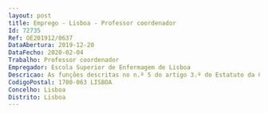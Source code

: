 ```yaml
--- 
layout: post
title: Emprego - Lisboa - Professor coordenador
Id: 72735
Ref: OE201912/0637
DataAbertura: 2019-12-20
DataFecho: 2020-02-04
Trabalho: Professor coordenador
Empregador: Escola Superior de Enfermagem de Lisboa
Descricao: As funções descritas no n.º 5 do artigo 3.º do Estatuto da Carreirado Pessoal Docente do Ensino Superior Politécnico (ECPDESP) e no Regulamento de Prestaçãode Serviço Docente da ESEL aprovado em CTC em 20 06 2017.
CodigoPostal: 1700-063 LISBOA
Concelho: Lisboa
Distrito: Lisboa
--- 
```

